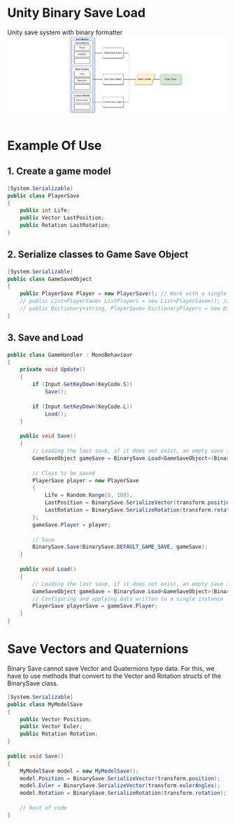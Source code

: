 # Unity Binary Save Load
 Unity save system with binary formatter <br>
 <img src="./pipeline_binary_save.jpg" style="display:block;   margin-left: auto; margin-right: auto;"/> <br>

# Example Of Use

## 1. Create a game model
```c#
[System.Serializable]
public class PlayerSave
{
    public int Life;
    public Vector LastPosition;
    public Rotation LastRotation;
}
```
## 2. Serialize classes to Game Save Object
```c#
[System.Serializable]
public class GameSaveObject 
{
    public PlayerSave Player = new PlayerSave(); // Work with a single class
    // public List<PlayerSave> ListPlayers = new List<PlayerSave>(); // Work with Lists
    // public Dictionary<string, PlayerSave> DictionaryPlayers = new Dictionary<string, PlayerSave>(); // Work with Dictionaries
}
```
## 3. Save and Load
```c#
public class GameHandler : MonoBehaviour
{
    private void Update()
    {
        if (Input.GetKeyDown(KeyCode.S))
            Save();
        
        if (Input.GetKeyDown(KeyCode.L))
            Load();
    }

    public void Save()
    {
        // Loading the last save, if it does not exist, an empty save is created by default
        GameSaveObject gameSave = BinarySave.Load<GameSaveObject>(BinarySave.DEFAULT_GAME_SAVE);

        // Class to be saved
        PlayerSave player = new PlayerSave
        {
            Life = Random.Range(0, 100),
            LastPosition = BinarySave.SerializeVector(transform.position),
            LastRotation = BinarySave.SerializeRotation(transform.rotation)
        };
        gameSave.Player = player;

        // Save
        BinarySave.Save(BinarySave.DEFAULT_GAME_SAVE, gameSave);
    }

    public void Load()
    {
        // Loading the last save, if it does not exist, an empty save is created by default
        GameSaveObject gameSave = BinarySave.Load<GameSaveObject>(BinarySave.DEFAULT_GAME_SAVE);
        // Configuring and applying data written to a single instance
        PlayerSave playerSave = gameSave.Player;
    }
}
```
# Save Vectors and Quaternions
Binary Save cannot save Vector and Quaternions type data. For this, we have to use methods that convert to the Vector and Rotation structs of the BinarySave class.

```c#
[System.Serializable]
public class MyModelSave
{
    public Vector Position;
    public Vector Euler;
    public Rotation Rotation;
}

public void Save()
{
    MyModelSave model = new MyModelSave();
    model.Position = BinarySave.SerializeVector(transform.position);
    model.Euler = BinarySave.SerializeVector(transform.eulerAngles);
    model.Rotation = BinarySave.SerializeRotation(transform.rotation);

    // Rest of code
}
```